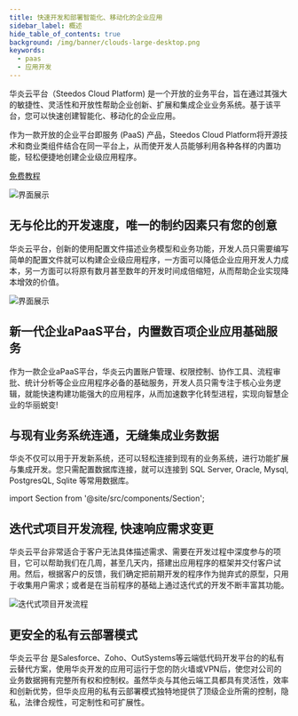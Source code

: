 ```yaml
---
title: 快速开发和部署智能化、移动化的企业应用
sidebar_label: 概述
hide_table_of_contents: true
background: /img/banner/clouds-large-desktop.png
keywords:
  - paas
  - 应用开发
---
```


华炎云平台（Steedos Cloud Platform) 是一个开放的业务平台，旨在通过其强大的敏捷性、灵活性和开放性帮助企业创新、扩展和集成企业业务系统。基于该平台，您可以快速创建智能化、移动化的企业应用。

作为一款开放的企业平台即服务 (PaaS) 产品，Steedos Cloud Platform将开源技术和商业类组件结合在同一平台上，从而使开发人员能够利用各种各样的内置功能，轻松便捷地创建企业级应用程序。

<a class="slds-button slds-button_brand slds-m-right_medium slds-var-p-vertical_xx-small" href="/developer/" >
免费教程
</a>

![界面展示](/assets/mac_ipad_iphone_list.png)

## 无与伦比的开发速度，唯一的制约因素只有您的创意

华炎云平台，创新的使用配置文件描述业务模型和业务功能，开发人员只需要编写简单的配置文件就可以构建企业级应用程序，一方面可以降低企业应用开发人力成本，另一方面可以将原有数月甚至数年的开发时间成倍缩短，从而帮助企业实现降本增效的价值。

![界面展示](/assets/platform/apps.png)


## 新一代企业aPaaS平台，内置数百项企业应用基础服务

作为一款企业aPaaS平台，华炎云内置账户管理、权限控制、协作工具、流程审批、统计分析等企业应用程序必备的基础服务，开发人员只需专注于核心业务逻辑，就能快速构建功能强大的应用程序，从而加速数字化转型进程，实现向智慧企业的华丽蜕变!

## 与现有业务系统连通，无缝集成业务数据

华炎不仅可以用于开发新系统，还可以轻松连接到现有的业务系统，进行功能扩展与集成开发。您只需配置数据库连接，就可以连接到 SQL Server, Oracle, Mysql, PostgresQL, Sqlite 等常用数据库。

import Section from '@site/src/components/Section';

<Section background="/img/banner/service-overview-lg.png">

## 迭代式项目开发流程, 快速响应需求变更

华炎云平台非常适合于客户无法具体描述需求、需要在开发过程中深度参与的项目，它可以帮助我们在几周，甚至几天内，搭建出应用程序的框架并交付客户试用。然后，根据客户的反馈，我们确定把前期开发的程序作为抛弃式的原型，只用于收集用户需求；或者是在当前程序的基础上通过迭代式的开发不断丰富其功能。

![迭代式项目开发流程](/assets/overview-dev.jpg)

</Section>

## 更安全的私有云部署模式

华炎云平台 是Salesforce、Zoho、OutSystems等云端低代码开发平台的的私有云替代方案，使用华炎开发的应用可运行于您的防火墙或VPN后，使您对公司的业务数据拥有完整所有权和控制权。虽然华炎与其他云端工具都具有灵活性，效率和创新优势，但华炎应用的私有云部署模式独特地提供了顶级企业所需的控制，隐私，法律合规性，可定制性和可扩展性。
